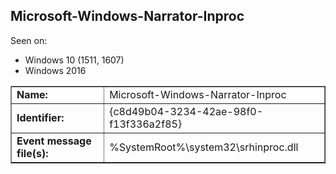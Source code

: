 ## Microsoft-Windows-Narrator-Inproc

Seen on:
* Windows 10 (1511, 1607)
* Windows 2016

<table border="1" class="docutils">
  <tbody>
    <tr>
      <td><b>Name:</b></td>
      <td>Microsoft-Windows-Narrator-Inproc</td>
    </tr>
    <tr>
      <td><b>Identifier:</b></td>
      <td>{c8d49b04-3234-42ae-98f0-f13f336a2f85}</td>
    </tr>
    <tr>
      <td><b>Event message file(s):</b></td>
      <td>%SystemRoot%\system32\srhinproc.dll</td>
    </tr>
  </tbody>
</table>

&nbsp;

